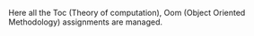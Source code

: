 Here all the Toc (Theory of computation), Oom (Object Oriented Methodology) assignments are managed.
